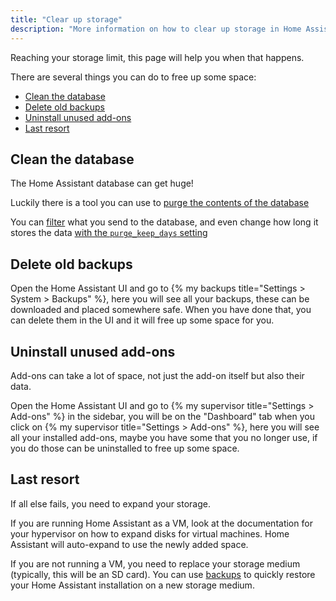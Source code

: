 ```yaml
---
title: "Clear up storage"
description: "More information on how to clear up storage in Home Assistant."
---
```


Reaching your storage limit, this page will help you when that happens.

There are several things you can do to free up some space:

- [Clean the database](#clean-the-database)
- [Delete old backups](#delete-old-backups)
- [Uninstall unused add-ons](#uninstall-unused-add-ons)
- [Last resort](#last-resort)

## Clean the database

The Home Assistant database can get huge!

Luckily there is a tool you can use to [purge the contents of the database](/integrations/recorder/#service-purge)

You can [filter](/integrations/recorder/#configure-filter) what you send to
the database, and even change how long it stores the data
[with the `purge_keep_days` setting](/integrations/recorder/#purge_keep_days)

## Delete old backups

Open the Home Assistant UI and go to {% my backups title="Settings > System > Backups" %}, here you will see all your backups,
these can be downloaded and placed somewhere safe. When you have done that, you can delete
them in the UI and it will free up some space for you.

## Uninstall unused add-ons

Add-ons can take a lot of space, not just the add-on itself but also their data.

Open the Home Assistant UI and go to {% my supervisor title="Settings > Add-ons" %} in the sidebar, you will be
on the "Dashboard" tab when you click on {% my supervisor title="Settings > Add-ons" %}, here you will see
all your installed add-ons, maybe you have some that you no longer use, if
you do those can be uninstalled to free up some space.

## Last resort

If all else fails, you need to expand your storage.

If you are running Home Assistant as a VM, look at the
documentation for your hypervisor on how to expand disks for virtual machines.
Home Assistant will auto-expand to use the newly added space.

If you are not running a VM, you need to replace your storage medium
(typically, this will be an SD card). You can use [backups](/hassio/haos_common_tasks/#home-assistant-os-backups) to quickly restore your Home Assistant
installation on a new storage medium.
